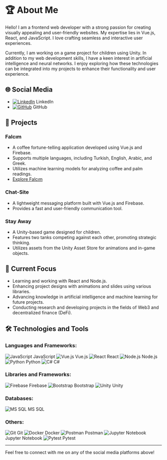 # 🏆 About Me

Hello! I am a frontend web developer with a strong passion for creating visually appealing and user-friendly websites. My expertise lies in Vue.js, React, and JavaScript. I love crafting seamless and interactive user experiences. 

Currently, I am working on a game project for children using Unity. In addition to my web development skills, I have a keen interest in artificial intelligence and neural networks. I enjoy exploring how these technologies can be integrated into my projects to enhance their functionality and user experience.

## 🌐 Social Media
- [![LinkedIn](https://cdn-icons-png.flaticon.com/24/174/174857.png)](https://www.linkedin.com/in/a-faruk-namal) LinkedIn
- [![GitHub](https://cdn-icons-png.flaticon.com/24/25/25231.png)](https://github.com/afnamal) GitHub

## 🏅 Projects
### Falcım
- A coffee fortune-telling application developed using Vue.js and Firebase.
- Supports multiple languages, including Turkish, English, Arabic, and Greek.
- Utilizes machine learning models for analyzing coffee and palm readings.
- [Explore Falcım](https://falc-m.vercel.app)

### Chat-Site
- A lightweight messaging platform built with Vue.js and Firebase.
- Provides a fast and user-friendly communication tool.

### Stay Away
- A Unity-based game designed for children.
- Features two tanks competing against each other, promoting strategic thinking.
- Utilizes assets from the Unity Asset Store for animations and in-game objects.

## 🚀 Current Focus
- Learning and working with React and Node.js.
- Enhancing project designs with animations and slides using various libraries.
- Advancing knowledge in artificial intelligence and machine learning for future projects.
- Conducting research and developing projects in the fields of Web3 and decentralized finance (DeFi).

## 🛠️ Technologies and Tools
### Languages and Frameworks:
![JavaScript](https://cdn-icons-png.flaticon.com/24/919/919828.png) JavaScript
![Vue.js](https://img.icons8.com/color/24/000000/vue-js.png) Vue.js
![React](https://cdn-icons-png.flaticon.com/24/919/919851.png) React
![Node.js](https://cdn-icons-png.flaticon.com/24/919/919825.png) Node.js
![Python](https://cdn-icons-png.flaticon.com/24/919/919852.png) Python
![C#](https://cdn-icons-png.flaticon.com/24/6132/6132221.png) C#

### Libraries and Frameworks:
![Firebase](https://cdn-icons-png.flaticon.com/24/732/732221.png) Firebase
![Bootstrap](https://cdn-icons-png.flaticon.com/24/5968/5968672.png) Bootstrap
![Unity](https://cdn-icons-png.flaticon.com/24/5968/5968873.png) Unity

### Databases:
![MS SQL](https://cdn-icons-png.flaticon.com/24/919/919836.png) MS SQL

### Others:
![Git](https://cdn-icons-png.flaticon.com/24/919/919843.png) Git
![Docker](https://cdn-icons-png.flaticon.com/24/919/919853.png) Docker
![Postman](https://cdn-icons-png.flaticon.com/24/733/733553.png) Postman
![Jupyter Notebook](https://cdn-icons-png.flaticon.com/24/5968/5968737.png) Jupyter Notebook
![Pytest](https://cdn-icons-png.flaticon.com/24/5968/5968292.png) Pytest

---

Feel free to connect with me on any of the social media platforms above!
